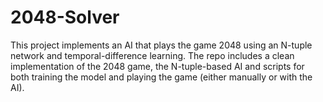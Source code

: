 # 2048-Solver
This project implements an AI that plays the game 2048 using an N-tuple network and temporal-difference learning. The repo includes a clean implementation of the 2048 game, the N-tuple-based AI and scripts for both training the model and playing the game (either manually or with the AI).
